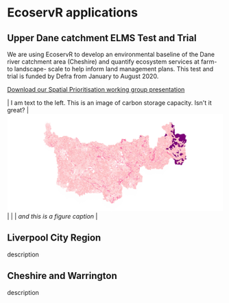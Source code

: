 # EcoservR applications



## Upper Dane catchment ELMS Test and Trial

We are using EcoservR to develop an environmental baseline of the Dane river catchment area (Cheshire) and quantify ecosystem services at farm- to landscape- scale to help inform land management plans. This test and trial is funded by Defra from January to August 2020. 

<a class = "downloadbutton" href="/files/Angers-Blondin_and_Bowe_LJMU_spatial_prio_working_group.pdf" download = "download">Download our Spatial Prioritisation working group presentation</a>

| I am text to the left. This is an image of carbon storage capacity. Isn't it great?  | ![services](img/ecoservRservices.png#right) |
|  | *and this is a figure caption* |

  

## Liverpool City Region

description


## Cheshire and Warrington

description
